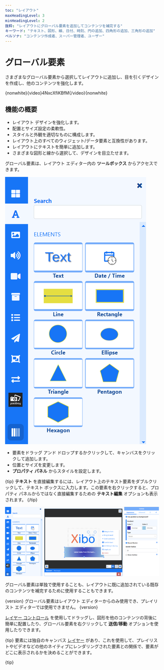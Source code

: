 ```yaml
---
toc: "レイアウト"
maxHeadingLevel: 3
minHeadingLevel: 2
抜粋: "レイアウトにグローバル要素を追加してコンテンツを補完する"
キーワード: "テキスト、図形、線、日付、時刻、円の追加、四角形の追加、三角形の追加"
ペルソナ: "コンテンツ作成者、スーパー管理者、ユーザー"
---
```


# グローバル要素

さまざまなグローバル要素から選択してレイアウトに追加し、目を引くデザインを作成し、他のコンテンツを強化します。

{nonwhite}{video}4NxcXfiKBfM{/video}{nonwhite}

## 機能の概要

- レイアウト デザインを強化します。
- 配置とサイズ設定の柔軟性。
- スタイルと外観を適切なものに構成します。
- レイアウト上のすべてのウィジェット/データ要素と互換性があります。
- レイアウトにテキストを簡単に追加します。
- さまざまな図形と線から選択して、デザインを目立たせます。

グローバル要素は、レイアウト エディター内の **ツールボックス** からアクセスできます。

![グローバル要素](img/v4_layouts_global_elements.png)

- 要素をドラッグ アンド ドロップするかクリックして、キャンバスをクリックして追加します。
- 位置とサイズを変更します。
- **プロパティ パネル** からスタイルを設定します。

{tip}
**テキスト** を直接編集するには、レイアウト上のテキスト要素をダブルクリックして、テキスト ボックスに入力します。この要素を右クリックすると、プロパティ パネルからではなく直接編集するための **テキスト編集** オプションも表示されます。
{/tip}

![テキスト要素の追加](img/v4_layouts_add_text_element.png)

グローバル要素は単独で使用することも、レイアウトに既に追加されている既存のコンテンツを補完するために使用することもできます。

{version}
グローバル要素はレイアウト エディターからのみ使用でき、プレイリスト エディターでは使用できません。
{version}

[レイヤー コントロール](layouts_editor.html#content-layer-control) を使用してドラッグし、図形を他のコンテンツの背後に簡単に配置したり、グローバル要素を右クリックして **送信/移動** オプションを使用したりできます。

{tip}
要素には独自のキャンバス [レイヤー](layouts_editor.html#content-layering) があり、これを使用して、プレイリストやビデオなどの他のネイティブにレンダリングされた要素との関係で、要素がどこに表示されるかを決めることができます。

{tip}

